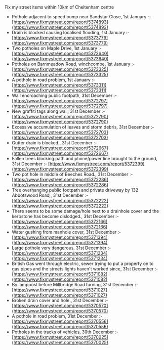 Fix my street items within 10km of Cheltenham centre

<!-- fix_marker starts -->

- Pothole adjacent to speed bump near Sandstar Close, 1st January :- [https://www.fixmystreet.com/report/5374893](https://www.fixmystreet.com/report/5374893)
- Drain is blocked causing localised flooding, 1st January :- [https://www.fixmystreet.com/report/5373779](https://www.fixmystreet.com/report/5373779)
- Two potholes on Maple Drive, 1st January :- [https://www.fixmystreet.com/report/5373640](https://www.fixmystreet.com/report/5373640)
- Potholes on Barnmeadow Road, winchcombe, 1st January :- [https://www.fixmystreet.com/report/5373325](https://www.fixmystreet.com/report/5373325)
- A pothole in road problem, 1st January :- [https://www.fixmystreet.com/report/5373311](https://www.fixmystreet.com/report/5373311)
- Wall encroaching public footpath, 31st December :- [https://www.fixmystreet.com/report/5372797](https://www.fixmystreet.com/report/5372797)
- New graffiti tags along wall, 31st December :- [https://www.fixmystreet.com/report/5372790](https://www.fixmystreet.com/report/5372790)
- Excessive accumulation of leaves and storm debris, 31st December :- [https://www.fixmystreet.com/report/5372703](https://www.fixmystreet.com/report/5372703)
- Gutter drain is blocked., 31st December :- [https://www.fixmystreet.com/report/5372667](https://www.fixmystreet.com/report/5372667)
- Fallen trees blocking path and phone/power line brought to the ground, 31st December :- [https://www.fixmystreet.com/report/5372399](https://www.fixmystreet.com/report/5372399)
- Two pot hole in middle of Beeches Road., 31st December :- [https://www.fixmystreet.com/report/5372286](https://www.fixmystreet.com/report/5372286)
- Tree overhanging public footpath and private driveway by 132 Abbotswood Road,, 31st December :- [https://www.fixmystreet.com/report/5372222](https://www.fixmystreet.com/report/5372222)
- There seems to be some damage/hole next to a drainhole cover and the kerbstone has become dislodged., 31st December :- [https://www.fixmystreet.com/report/5372166](https://www.fixmystreet.com/report/5372166)
- Water gushing from manhole cover, 31st December :- [https://www.fixmystreet.com/report/5371394](https://www.fixmystreet.com/report/5371394)
- Large pothole very dangerous, 31st December :- [https://www.fixmystreet.com/report/5371234](https://www.fixmystreet.com/report/5371234)
- British Gas went through electric, sewer trying to put a property on to gas pipes and the streets lights haven't worked since, 31st December :- [https://www.fixmystreet.com/report/5371082](https://www.fixmystreet.com/report/5371082)
- By lamppost before Millbridge Road turning, 31st December :- [https://www.fixmystreet.com/report/5371027](https://www.fixmystreet.com/report/5371027)
- Broken drain cover and hole., 31st December :- [https://www.fixmystreet.com/report/5370570](https://www.fixmystreet.com/report/5370570)
- A pothole in road problem, 31st December :- [https://www.fixmystreet.com/report/5370556](https://www.fixmystreet.com/report/5370556)
- Potholes in the tracks of vehicles, 30th December :- [https://www.fixmystreet.com/report/5370025](https://www.fixmystreet.com/report/5370025)

<!-- fix_marker ends -->
